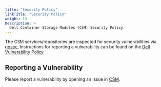 ```yaml
---
title: "Security Policy"
linkTitle: "Security Policy"
weight: 13
Description: >
  Dell Container Storage Modules (CSM) Security Policy
---
```



The CSM services/repositories are inspected for security vulnerabilities via [gosec](https://github.com/securego/gosec), 
Instructions for reporting a vulnerability can be found on the [Dell Vulnerability Policy](https://www.dell.com/support/contents/en-in/article/product-support/self-support-knowledgebase/security-antivirus/alerts-vulnerabilities/dell-vulnerability-response-policy#:~:text=To%20report%20a%20security%20vulnerability%20or%20issue%20in%20Dell.com,instructions%20to%20reproduce%20the%20issue)



## Reporting a Vulnerability

Please report a vulnerability by opening an Issue in [CSM](https://github.com/dell/csm/issues).
